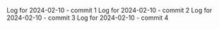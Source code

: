 Log for 2024-02-10 - commit 1
Log for 2024-02-10 - commit 2
Log for 2024-02-10 - commit 3
Log for 2024-02-10 - commit 4
